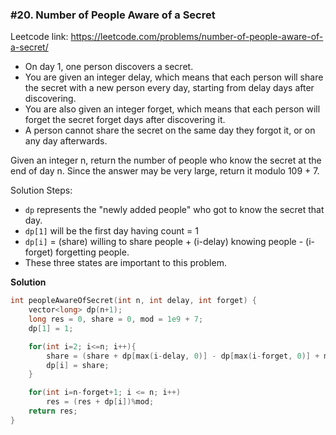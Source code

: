 ### #20. Number of People Aware of a Secret

Leetcode link: https://leetcode.com/problems/number-of-people-aware-of-a-secret/


- On day 1, one person discovers a secret.
- You are given an integer delay, which means that each person will share the secret with a new person every day, starting from delay days after discovering. 
- You are also given an integer forget, which means that each person will forget the secret forget days after discovering it. 
- A person cannot share the secret on the same day they forgot it, or on any day afterwards.

Given an integer n, return the number of people who know the secret at the end of day n. Since the answer may be very large, return it modulo 109 + 7.

Solution Steps:
- `dp` represents the "newly added people" who got to know the secret that day.
- `dp[1]` will be the first day having count = 1
- `dp[i]` = (share) willing to share people + (i-delay) knowing people - (i-forget) forgetting people. 
- These three states are important to this problem.

**Solution**
```cpp
int peopleAwareOfSecret(int n, int delay, int forget) {
    vector<long> dp(n+1);
    long res = 0, share = 0, mod = 1e9 + 7;
    dp[1] = 1;

    for(int i=2; i<=n; i++){
        share = (share + dp[max(i-delay, 0)] - dp[max(i-forget, 0)] + mod)%mod;
        dp[i] = share;
    }

    for(int i=n-forget+1; i <= n; i++)
        res = (res + dp[i])%mod;
    return res;
}
```
